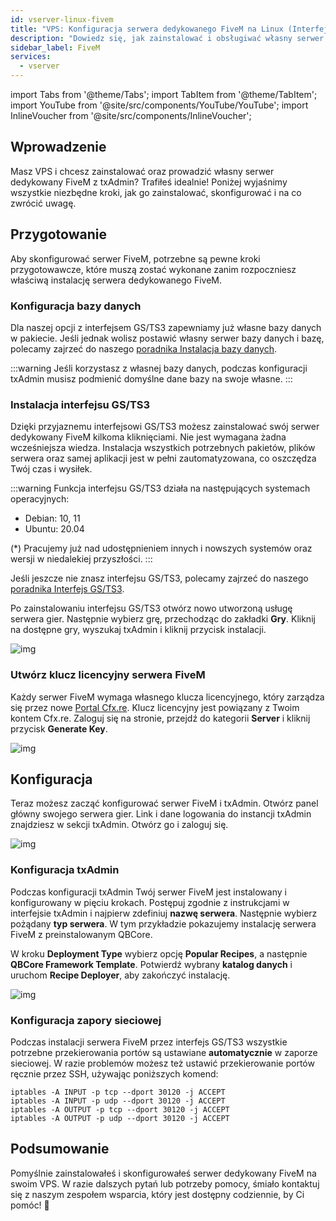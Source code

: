 ```yaml
---
id: vserver-linux-fivem
title: "VPS: Konfiguracja serwera dedykowanego FiveM na Linux (Interfejs GS/TS3)"
description: "Dowiedz się, jak zainstalować i obsługiwać własny serwer dedykowany FiveM z txAdmin dla płynnej rozgrywki multiplayer → Sprawdź teraz"
sidebar_label: FiveM
services:
  - vserver
---
```


import Tabs from '@theme/Tabs';
import TabItem from '@theme/TabItem';
import YouTube from '@site/src/components/YouTube/YouTube';
import InlineVoucher from '@site/src/components/InlineVoucher';




## Wprowadzenie
Masz VPS i chcesz zainstalować oraz prowadzić własny serwer dedykowany FiveM z txAdmin? Trafiłeś idealnie! Poniżej wyjaśnimy wszystkie niezbędne kroki, jak go zainstalować, skonfigurować i na co zwrócić uwagę.



## Przygotowanie

Aby skonfigurować serwer FiveM, potrzebne są pewne kroki przygotowawcze, które muszą zostać wykonane zanim rozpoczniesz właściwą instalację serwera dedykowanego FiveM.


### Konfiguracja bazy danych

Dla naszej opcji z interfejsem GS/TS3 zapewniamy już własne bazy danych w pakiecie. Jeśli jednak wolisz postawić własny serwer bazy danych i bazę, polecamy zajrzeć do naszego [poradnika Instalacja bazy danych](vserver-linux-databases.md). 

:::warning
Jeśli korzystasz z własnej bazy danych, podczas konfiguracji txAdmin musisz podmienić domyślne dane bazy na swoje własne. 
:::



### Instalacja interfejsu GS/TS3
Dzięki przyjaznemu interfejsowi GS/TS3 możesz zainstalować swój serwer dedykowany FiveM kilkoma kliknięciami. Nie jest wymagana żadna wcześniejsza wiedza. Instalacja wszystkich potrzebnych pakietów, plików serwera oraz samej aplikacji jest w pełni zautomatyzowana, co oszczędza Twój czas i wysiłek.

:::warning
Funkcja interfejsu GS/TS3 działa na następujących systemach operacyjnych:

- Debian: 10, 11
- Ubuntu: 20.04

(*) Pracujemy już nad udostępnieniem innych i nowszych systemów oraz wersji w niedalekiej przyszłości.
:::

Jeśli jeszcze nie znasz interfejsu GS/TS3, polecamy zajrzeć do naszego [poradnika Interfejs GS/TS3](dedicated-linux-gs-interface.md). 

Po zainstalowaniu interfejsu GS/TS3 otwórz nowo utworzoną usługę serwera gier. Następnie wybierz grę, przechodząc do zakładki **Gry**. Kliknij na dostępne gry, wyszukaj txAdmin i kliknij przycisk instalacji. 

![img](https://screensaver01.zap-hosting.com/index.php/s/jJaHrkd7LQAHx46/download)




### Utwórz klucz licencyjny serwera FiveM

Każdy serwer FiveM wymaga własnego klucza licencyjnego, który zarządza się przez nowe [Portal Cfx.re](http://portal.cfx.re/). Klucz licencyjny jest powiązany z Twoim kontem Cfx.re. Zaloguj się na stronie, przejdź do kategorii **Server** i kliknij przycisk **Generate Key**.

![img](https://screensaver01.zap-hosting.com/index.php/s/X6kHcs6o2dcFJqw/preview)



## Konfiguracja

Teraz możesz zacząć konfigurować serwer FiveM i txAdmin. Otwórz panel główny swojego serwera gier. Link i dane logowania do instancji txAdmin znajdziesz w sekcji txAdmin. Otwórz go i zaloguj się. 

![img](https://screensaver01.zap-hosting.com/index.php/s/W5xoFtgfZkeZFgQ/preview)

### Konfiguracja txAdmin

Podczas konfiguracji txAdmin Twój serwer FiveM jest instalowany i konfigurowany w pięciu krokach. Postępuj zgodnie z instrukcjami w interfejsie txAdmin i najpierw zdefiniuj **nazwę serwera**. Następnie wybierz pożądany **typ serwera**. W tym przykładzie pokazujemy instalację serwera FiveM z preinstalowanym QBCore.

W kroku **Deployment Type** wybierz opcję **Popular Recipes**, a następnie **QBCore Framework Template**. Potwierdź wybrany **katalog danych** i uruchom **Recipe Deployer**, aby zakończyć instalację.

![img](https://screensaver01.zap-hosting.com/index.php/s/i7mSNNs29b6QLjz/download)




### Konfiguracja zapory sieciowej

Podczas instalacji serwera FiveM przez interfejs GS/TS3 wszystkie potrzebne przekierowania portów są ustawiane **automatycznie** w zaporze sieciowej. W razie problemów możesz też ustawić przekierowanie portów ręcznie przez SSH, używając poniższych komend: 

```
iptables -A INPUT -p tcp --dport 30120 -j ACCEPT
iptables -A INPUT -p udp --dport 30120 -j ACCEPT
iptables -A OUTPUT -p tcp --dport 30120 -j ACCEPT
iptables -A OUTPUT -p udp --dport 30120 -j ACCEPT 
```



## Podsumowanie

Pomyślnie zainstalowałeś i skonfigurowałeś serwer dedykowany FiveM na swoim VPS. W razie dalszych pytań lub potrzeby pomocy, śmiało kontaktuj się z naszym zespołem wsparcia, który jest dostępny codziennie, by Ci pomóc! 🙂


<InlineVoucher />